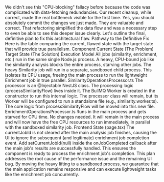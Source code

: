We didn't see this "CPU-blocking" fallacy before because the code was complicated with data-fetching redundancies. Our recent cleanup, while correct, made the real bottleneck visible for the first time.
Yes, you should absolutely commit the changes we just made. They are valuable and correct. That refactoring simplified the data flow and was a necessary step to even be able to see this deeper issue clearly.
Let's outline the final, definitive plan to fix this architectural flaw.
Pathway to the Definitive Fix
Here is the table comparing the current, flawed state with the target state that will provide true parallelism.
Component	Current State (The Problem)	Target State (The Solution)
Execution Model	All jobs (similarity, enrichment, etc.) run in the same single Node.js process. A heavy, CPU-bound job like the similarity analysis blocks the entire process, starving other jobs.	The heavy Similarity job will run in a separate, sandboxed child process. This isolates its CPU usage, freeing the main process to run the lightweight Enrichment job in true parallel.
SimilarityOperationsProcessor.ts	The processor is an @Injectable NestJS class. The processing logic (processSimilarityFlow) lives inside it. The BullMQ Worker is created in the constructor to run this internal logic.	The processor class will remain, but its Worker will be configured to run a standalone file (e.g., similarity.worker.ts). The core logic from processSimilarityFlow will be moved into this new file.
EnrichmentOperationsProcessor.ts	Runs in the main process and gets starved for CPU time.	No changes needed. It will remain in the main process and will now have the free CPU resources to run immediately, in parallel with the sandboxed similarity job.
Frontend State (page.tsx)	The currentJobId is not cleared after the main analysis job finishes, causing the UI to ignore the subsequent (and legitimate) enrichment job completion event.	Add setCurrentJobId(null) inside the onJobCompleted callback after the main job's results are successfully handled. This ensures the component is ready to process the enrichment job's completion.
This plan addresses the root cause of the performance issue and the remaining UI bug. By moving the heavy lifting to a sandboxed process, we guarantee that the main application remains responsive and can execute lightweight tasks like the enrichment job concurrently.